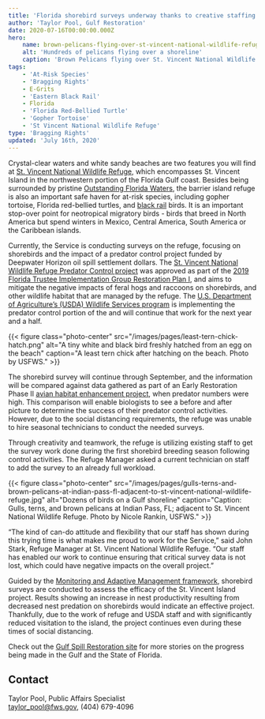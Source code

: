 ```yaml
---
title: 'Florida shorebird surveys underway thanks to creative staffing'
author: 'Taylor Pool, Gulf Restoration'
date: 2020-07-16T00:00:00.000Z
hero:
    name: brown-pelicans-flying-over-st-vincent-national-wildlife-refuge.jpg
    alt: 'Hundreds of pelicans flying over a shoreline'
    caption: 'Brown Pelicans flying over St. Vincent National Wildlife Refuge. Photo by Nicole Rankin, USFWS.'
tags:
    - 'At-Risk Species'
    - 'Bragging Rights'
    - E-Grits
    - 'Eastern Black Rail'
    - Florida
    - 'Florida Red-Bellied Turtle'
    - 'Gopher Tortoise'
    - 'St Vincent National Wildlife Refuge'
type: 'Bragging Rights'
updated: 'July 16th, 2020'
---
```


Crystal-clear waters and white sandy beaches are two features you will find at [St. Vincent National Wildlife Refuge](https://www.fws.gov/refuge/St_Vincent/), which encompasses St. Vincent Island in the northwestern portion of the Florida Gulf coast. Besides being surrounded by pristine [Outstanding Florida Waters](https://floridadep.gov/dear/water-quality-standards/content/outstanding-florida-waters), the barrier island refuge is also an important safe haven for at-risk species, including gopher tortoise, Florida red-bellied turtles, and [black rail](/wildlife/birds/eastern-black-rail) birds. It is an important stop-over point for neotropical migratory birds - birds that breed in North America but spend winters in Mexico, Central America, South America or the Caribbean islands.

Currently, the Service is conducting surveys on the refuge, focusing on shorebirds and the impact of a predator control project funded by Deepwater Horizon oil spill settlement dollars. The [St. Vincent National Wildlife Refuge Predator Control project](https://www.gulfspillrestoration.noaa.gov/project?id=181) was approved as part of the [2019 Florida Trustee Implementation Group Restoration Plan I](https://www.gulfspillrestoration.noaa.gov/project?id=115), and aims to mitigate the negative impacts of feral hogs and raccoons on shorebirds, and other wildlife habitat that are managed by the refuge. The [U.S. Department of Agriculture’s (USDA) Wildlife Services program](https://www.aphis.usda.gov/aphis/ourfocus/wildlifedamage/SA_Program_Overview) is implementing the predator control portion of the and will continue that work for the next year and a half.

{{< figure class="photo-center" src="/images/pages/least-tern-chick-hatch.png" alt="A tiny white and black bird freshly hatched from an egg on the beach" caption="A least tern chick after hatching on the beach. Photo by USFWS." >}}

The shorebird survey will continue through September, and the information will be compared against data gathered as part of an Early Restoration Phase II [avian habitat enhancement project](https://www.gulfspillrestoration.noaa.gov/project?id=9), when predator numbers were high. This comparison will enable biologists to see a before and after picture to determine the success of their predator control activities. However, due to the social distancing requirements, the refuge was unable to hire seasonal technicians to conduct the needed surveys.

Through creativity and teamwork, the refuge is utilizing existing staff to get the survey work done during the first shorebird breeding season following control activities. The Refuge Manager asked a current technician on staff to add the survey to an already full workload.

{{< figure class="photo-center" src="/images/pages/gulls-terns-and-brown-pelicans-at-indian-pass-fl-adjacent-to-st-vincent-national-wildlife-refuge.jpg" alt="Dozens of birds on a Gulf shoreline" caption="Caption: Gulls, terns, and brown pelicans at Indian Pass, FL; adjacent to St. Vincent National Wildlife Refuge. Photo by Nicole Rankin, USFWS." >}}

“The kind of can-do attitude and flexibility that our staff has shown during this trying time is what makes me proud to work for the Service,” said John Stark, Refuge Manager at St. Vincent National Wildlife Refuge. “Our staff has enabled our work to continue ensuring that critical survey data is not lost, which could have negative impacts on the overall project.”

Guided by the [Monitoring and Adaptive Management framework](https://www.gulfspillrestoration.noaa.gov/monitoring-and-adaptive-management#manual), shorebird surveys are conducted to assess the efficacy of the St. Vincent Island project. Results showing an increase in nest productivity resulting from decreased nest predation on shorebirds would indicate an effective project. Thankfully, due to the work of refuge and USDA staff and with significantly reduced visitation to the island, the project continues even during these times of social distancing.

Check out the [Gulf Spill Restoration site](https://www.gulfspillrestoration.noaa.gov/restoration-areas/florida) for more stories on the progress being made in the Gulf and the State of Florida.

## Contact

Taylor Pool, Public Affairs Specialist  
[taylor_pool@fws.gov](mailto:taylor_pool@fws.gov), (404) 679-4096
